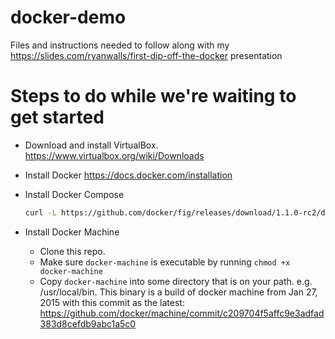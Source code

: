 # docker-demo
Files and instructions needed to follow along with my https://slides.com/ryanwalls/first-dip-off-the-docker presentation

# Steps to do while we're waiting to get started
*  Download and install VirtualBox.  https://www.virtualbox.org/wiki/Downloads
*  Install Docker https://docs.docker.com/installation
*  Install Docker Compose

   ```bash
   curl -L https://github.com/docker/fig/releases/download/1.1.0-rc2/docker-compose-`uname -s`-`uname -m` > /usr/local/bin/docker-compose; chmod +x /usr/local/bin/docker-compose
   ```
*  Install Docker Machine
    *  Clone this repo.  
    *  Make sure `docker-machine` is executable by running  `chmod +x docker-machine`
    *  Copy `docker-machine` into some directory that is on your path.  e.g.  /usr/local/bin. This binary is a build of docker machine from Jan 27, 2015 with this commit as the latest: https://github.com/docker/machine/commit/c209704f5affc9e3adfad383d8cefdb9abc1a5c0

